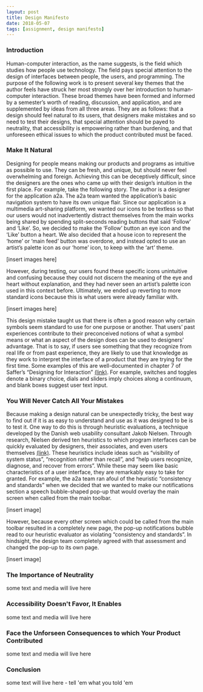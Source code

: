 ```yaml
---
layout: post
title: Design Manifesto
date: 2018-05-07
tags: [assignment, design manifesto]
---
```


### Introduction

Human-computer interaction, as the name suggests, is the field which studies how people use technology.  The field pays special attention to the design of interfaces between people, the users, and programming.  The purpose of the following work is to present several key themes that the author feels have struck her most strongly over her introduction to human-computer interaction.  These broad themes have been formed and informed by a semester’s worth of reading, discussion, and application, and are supplemented by ideas from all three areas.  They are as follows: that a design should feel natural to its users, that designers make mistakes and so need to test their designs, that special attention should be payed to neutrality, that accessibility is empowering rather than burdening, and that unforeseen ethical issues to which the product contributed must be faced.

### Make It Natural

Designing for people means making our products and programs as intuitive as possible to use.  They can be fresh, and unique, but should never feel overwhelming and foreign.  Achieving this can be deceptively difficult, since the designers are the ones who came up with their design’s intuition in the first place.  For example, take the following story.  The author is a designer for the application a2a.  The a2a team wanted the application’s basic navigation system to have its own unique flair.  Since our application is a multimedia art-sharing platform, we wanted our icons to be textless so that our users would not inadvertently distract themselves from the main works being shared by spending split-seconds reading buttons that said ‘Follow’ and ‘Like’.  So, we decided to make the ‘Follow’ button an eye icon and the ‘Like’ button a heart.  We also decided that a house icon to represent the ‘home’ or ‘main feed’ button was overdone, and instead opted to use an artist’s palette icon as our ‘home’ icon, to keep with the ‘art’ theme.  

[insert images here]
  
However, during testing, our users found these specific icons unintuitive and confusing because they could not discern the meaning of the eye and heart without explanation, and they had never seen an artist’s palette icon used in this context before.  Ultimately, we ended up reverting to more standard icons because this is what users were already familiar with.

[insert images here]

This design mistake taught us that there is often a good reason why certain symbols seem standard to use for one purpose or another.  That users’ past experiences contribute to their preconceived notions of what a symbol means or what an aspect of the design does can be used to designers’ advantage.  That is to say, if users see something that they recognize from real life or from past experience, they are likely to use that knowledge as they work to interpret the interface of a product that they are trying for the first time.  Some examples of this are well-documented in chapter 7 of Saffer’s “Designing for Interaction” [(link)](https://glow.williams.edu/courses/2221560/files/folder/readings?preview=123981964).  For example, switches and toggles denote a binary choice, dials and sliders imply choices along a continuum, and blank boxes suggest user text input.

### You Will Never Catch All Your Mistakes

Because making a design natural can be unexpectedly tricky, the best way to find out if it is as easy to understand and use as it was designed to be is to test it.  One way to do this is through heuristic evaluations, a technique developed by the Danish web usability consultant Jakob Nielsen.  Through research, Nielsen derived ten heuristics to which program interfaces can be quickly evaluated by designers, their associates, and even users themselves [(link)](https://glow.williams.edu/courses/2221560/files/folder/readings?preview=123981910).  These heuristics include ideas such as “visibility of system status”, “recognition rather than recall”, and “help users recognize, diagnose, and recover from errors”.  While these may seem like basic characteristics of a user interface, they are remarkably easy to take for granted.  For example, the a2a team ran afoul of the heuristic “consistency and standards” when we decided that we wanted to make our notifications section a speech bubble-shaped pop-up that would overlay the main screen when called from the main toolbar.  

[insert image]
  
However, because every other screen which could be called from the main toolbar resulted in a completely new page, the pop-up notifications bubble read to our heuristic evaluator as violating “consistency and standards”.  In hindsight, the design team completely agreed with that assessment and changed the pop-up to its own page.

[insert image]

### The Importance of Neutrality

some text and media will live here

### Accessibility Doesn't Favor, It Enables

some text and media will live here

### Face the Unforseen Consequences to which Your Product Contributed

some text and media will live here

### Conclusion

some text will live here - tell 'em what you told 'em

